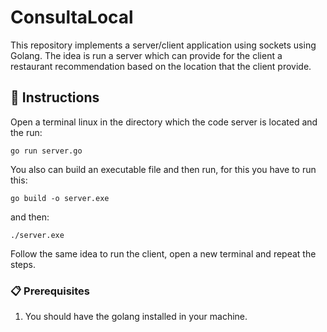 # ConsultaLocal
This repository implements a server/client application using sockets using Golang.
The idea is run a server which can provide for the client a restaurant recommendation based on the location that the client provide.


## 🚀 Instructions

Open a terminal linux in the directory which the code server is located and the run:

```
go run server.go
```

You also can build an executable file and then run, for this you have to run this:

```
go build -o server.exe
```
and then:

```
./server.exe
```

Follow the same idea to run the client, open a new terminal and repeat the steps.

### 📋 Prerequisites

1) You should have the golang installed in your machine.
